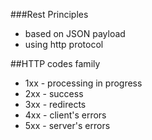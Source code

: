 ###Rest Principles
- based on JSON payload
- using http protocol

##HTTP codes family
- 1xx - processing in progress
- 2xx - success
- 3xx - redirects
- 4xx - client's errors
- 5xx - server's errors